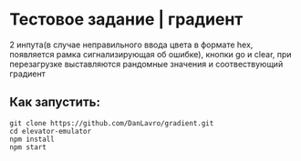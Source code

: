 # Тестовое задание | градиент

2 инпута(в случае неправильного ввода цвета в формате hex, появляется рамка сигнализирующая об ошибке), кнопки go и clear, при перезагрузке выставляются рандомные значения и соотвествующий градиент

## Как запустить:

```
git clone https://github.com/DanLavro/gradient.git
cd elevator-emulator
npm install
npm start
```
